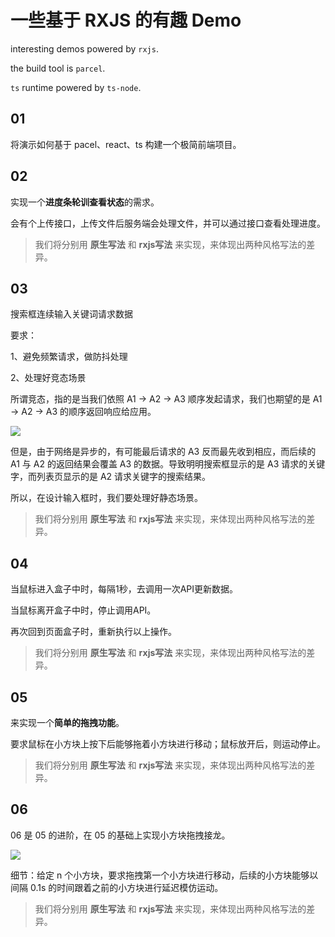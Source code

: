 # 一些基于 RXJS 的有趣 Demo

interesting demos powered by `rxjs`.

the build tool is `parcel`.

`ts` runtime powered by `ts-node`.

## 01

将演示如何基于 pacel、react、ts 构建一个极简前端项目。

## 02

实现一个**进度条轮训查看状态**的需求。

会有个上传接口，上传文件后服务端会处理文件，并可以通过接口查看处理进度。

> 我们将分别用 **原生写法** 和 **rxjs写法** 来实现，来体现出两种风格写法的差异。

## 03

搜索框连续输入关键词请求数据

要求：

1、避免频繁请求，做防抖处理

2、处理好竞态场景

所谓竞态，指的是当我们依照 A1 -> A2 -> A3 顺序发起请求，我们也期望的是 A1 -> A2 -> A3 的顺序返回响应给应用。

![](./images/01.png)

但是，由于网络是异步的，有可能最后请求的 A3 反而最先收到相应，而后续的 A1 与 A2 的返回结果会覆盖 A3 的数据。导致明明搜索框显示的是 A3 请求的关键字，而列表页显示的是 A2 请求关键字的搜索结果。

所以，在设计输入框时，我们要处理好静态场景。

> 我们将分别用 **原生写法** 和 **rxjs写法** 来实现，来体现出两种风格写法的差异。

## 04

当鼠标进入盒子中时，每隔1秒，去调用一次API更新数据。

当鼠标离开盒子中时，停止调用API。

再次回到页面盒子时，重新执行以上操作。

> 我们将分别用 **原生写法** 和 **rxjs写法** 来实现，来体现出两种风格写法的差异。

## 05

来实现一个**简单的拖拽功能**。

要求鼠标在小方块上按下后能够拖着小方块进行移动；鼠标放开后，则运动停止。

> 我们将分别用 **原生写法** 和 **rxjs写法** 来实现，来体现出两种风格写法的差异。

## 06

06 是 05 的进阶，在 05 的基础上实现小方块拖拽接龙。

![](./images/01.gif)

细节：给定 n 个小方块，要求拖拽第一个小方块进行移动，后续的小方块能够以间隔 0.1s 的时间跟着之前的小方块进行延迟模仿运动。

> 我们将分别用 **原生写法** 和 **rxjs写法** 来实现，来体现出两种风格写法的差异。
